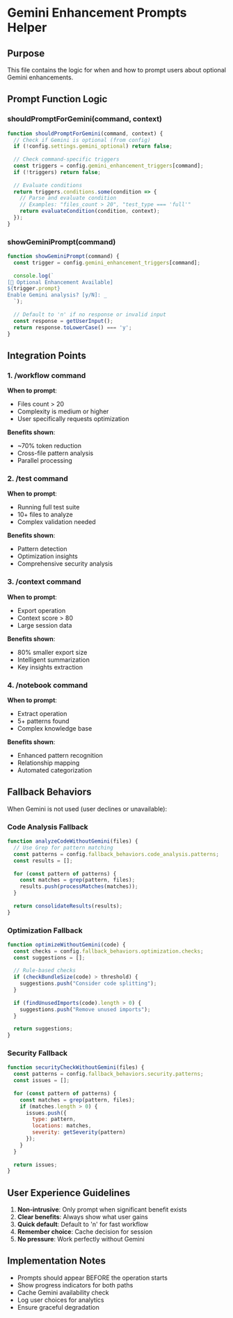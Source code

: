 # Gemini Enhancement Prompts Helper

## Purpose
This file contains the logic for when and how to prompt users about optional Gemini enhancements.

## Prompt Function Logic

### shouldPromptForGemini(command, context)
```javascript
function shouldPromptForGemini(command, context) {
  // Check if Gemini is optional (from config)
  if (!config.settings.gemini_optional) return false;
  
  // Check command-specific triggers
  const triggers = config.gemini_enhancement_triggers[command];
  if (!triggers) return false;
  
  // Evaluate conditions
  return triggers.conditions.some(condition => {
    // Parse and evaluate condition
    // Examples: "files_count > 20", "test_type === 'full'"
    return evaluateCondition(condition, context);
  });
}
```

### showGeminiPrompt(command)
```javascript
function showGeminiPrompt(command) {
  const trigger = config.gemini_enhancement_triggers[command];
  
  console.log(`
[🤖 Optional Enhancement Available]
${trigger.prompt}
Enable Gemini analysis? [y/N]: _
  `);
  
  // Default to 'n' if no response or invalid input
  const response = getUserInput();
  return response.toLowerCase() === 'y';
}
```

## Integration Points

### 1. /workflow command
**When to prompt**: 
- Files count > 20
- Complexity is medium or higher
- User specifically requests optimization

**Benefits shown**:
- ~70% token reduction
- Cross-file pattern analysis
- Parallel processing

### 2. /test command
**When to prompt**:
- Running full test suite
- 10+ files to analyze
- Complex validation needed

**Benefits shown**:
- Pattern detection
- Optimization insights
- Comprehensive security analysis

### 3. /context command
**When to prompt**:
- Export operation
- Context score > 80
- Large session data

**Benefits shown**:
- 80% smaller export size
- Intelligent summarization
- Key insights extraction

### 4. /notebook command
**When to prompt**:
- Extract operation
- 5+ patterns found
- Complex knowledge base

**Benefits shown**:
- Enhanced pattern recognition
- Relationship mapping
- Automated categorization

## Fallback Behaviors

When Gemini is not used (user declines or unavailable):

### Code Analysis Fallback
```javascript
function analyzeCodeWithoutGemini(files) {
  // Use Grep for pattern matching
  const patterns = config.fallback_behaviors.code_analysis.patterns;
  const results = [];
  
  for (const pattern of patterns) {
    const matches = grep(pattern, files);
    results.push(processMatches(matches));
  }
  
  return consolidateResults(results);
}
```

### Optimization Fallback
```javascript
function optimizeWithoutGemini(code) {
  const checks = config.fallback_behaviors.optimization.checks;
  const suggestions = [];
  
  // Rule-based checks
  if (checkBundleSize(code) > threshold) {
    suggestions.push("Consider code splitting");
  }
  
  if (findUnusedImports(code).length > 0) {
    suggestions.push("Remove unused imports");
  }
  
  return suggestions;
}
```

### Security Fallback
```javascript
function securityCheckWithoutGemini(files) {
  const patterns = config.fallback_behaviors.security.patterns;
  const issues = [];
  
  for (const pattern of patterns) {
    const matches = grep(pattern, files);
    if (matches.length > 0) {
      issues.push({
        type: pattern,
        locations: matches,
        severity: getSeverity(pattern)
      });
    }
  }
  
  return issues;
}
```

## User Experience Guidelines

1. **Non-intrusive**: Only prompt when significant benefit exists
2. **Clear benefits**: Always show what user gains
3. **Quick default**: Default to 'n' for fast workflow
4. **Remember choice**: Cache decision for session
5. **No pressure**: Work perfectly without Gemini

## Implementation Notes

- Prompts should appear BEFORE the operation starts
- Show progress indicators for both paths
- Cache Gemini availability check
- Log user choices for analytics
- Ensure graceful degradation